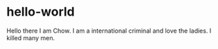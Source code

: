 hello-world
===========
Hello there I am Chow. I am a international criminal and love the ladies. 
I killed many men. 
